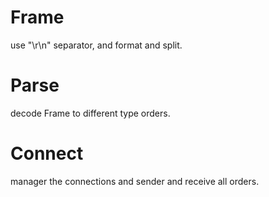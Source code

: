 # Frame

use "\r\n" separator, and format and split.

# Parse

decode Frame to different type orders.

# Connect

manager the connections and sender and receive all orders.
